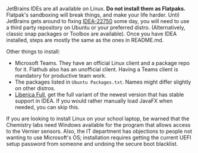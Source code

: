 JetBrains IDEs are all available on Linux. **Do not install them as Flatpaks.** Flatpak's sandboxing will break things, and make your life harder. Until JetBrains gets around to fixing [IDEA-22750](https://youtrack.jetbrains.com/issue/IDEA-22750/Debian-package-build-script-provided) some day, you will need to use a third party repository on Ubuntu or your preferred distro. (Alternatively, classic snap packages or Toolbox are available). Once you have IDEA installed, steps are mostly the same as the ones in README.md.

Other things to install:
* Microsoft Teams. They have an official Linux client and a package repo for it. Flathub also has an unofficial client. Having a Teams client is mandatory for productive team work.
* The packages listed in `Ubuntu Packages.txt`. Names might differ slightly on other distros.
* [Liberica Full](https://bell-sw.com/pages/repositories/), get the full variant of the newest version that has stable support in IDEA. If you would rather manually load JavaFX when needed, you can skip this.

If you are looking to install Linux on your school laptop, be warned that the Chemistry labs need Windows available for the program that allows access to the Vernier sensors. Also, the IT department has objections to people not wanting to use Microsoft's OS; installation requires getting the current UEFI setup password from someone and undoing the secure boot blacklist.
